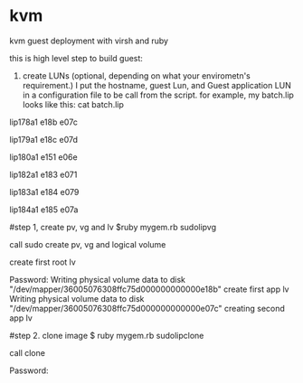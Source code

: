kvm
===

kvm guest deployment with virsh and ruby

this is high level step to build guest:

1. create LUNs  (optional, depending on what your envirometn's requirement.)
I put the hostname, guest Lun, and Guest application LUN in a configuration file to be call from the script.
for example,  my batch.lip looks like this:
cat batch.lip

lip178a1        e18b    e07c

lip179a1        e18c    e07d

lip180a1        e151    e06e

lip182a1        e183    e071

lip183a1        e184    e079

lip184a1        e185    e07a

#step 1, create pv, vg and lv
$ruby mygem.rb  sudolipvg

call sudo create pv, vg and logical volume

create first root lv

Password:
  Writing physical volume data to disk "/dev/mapper/36005076308ffc75d000000000000e18b"
create first app lv
  Writing physical volume data to disk "/dev/mapper/36005076308ffc75d000000000000e07c"
creating second app lv

#step 2. clone image
$ ruby mygem.rb  sudolipclone

call clone

Password:








